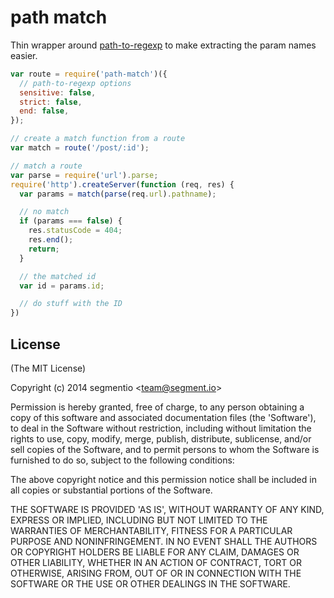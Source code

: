 # path match

Thin wrapper around [path-to-regexp](https://github.com/component/path-to-regexp) to make extracting the param names easier.

```js
var route = require('path-match')({
  // path-to-regexp options
  sensitive: false,
  strict: false,
  end: false,
});

// create a match function from a route
var match = route('/post/:id');

// match a route
var parse = require('url').parse;
require('http').createServer(function (req, res) {
  var params = match(parse(req.url).pathname);

  // no match
  if (params === false) {
    res.statusCode = 404;
    res.end();
    return;
  }

  // the matched id
  var id = params.id;

  // do stuff with the ID
})
```

## License

(The MIT License)

Copyright (c) 2014 segmentio &lt;team@segment.io&gt;

Permission is hereby granted, free of charge, to any person obtaining
a copy of this software and associated documentation files (the
'Software'), to deal in the Software without restriction, including
without limitation the rights to use, copy, modify, merge, publish,
distribute, sublicense, and/or sell copies of the Software, and to
permit persons to whom the Software is furnished to do so, subject to
the following conditions:

The above copyright notice and this permission notice shall be
included in all copies or substantial portions of the Software.

THE SOFTWARE IS PROVIDED 'AS IS', WITHOUT WARRANTY OF ANY KIND,
EXPRESS OR IMPLIED, INCLUDING BUT NOT LIMITED TO THE WARRANTIES OF
MERCHANTABILITY, FITNESS FOR A PARTICULAR PURPOSE AND NONINFRINGEMENT.
IN NO EVENT SHALL THE AUTHORS OR COPYRIGHT HOLDERS BE LIABLE FOR ANY
CLAIM, DAMAGES OR OTHER LIABILITY, WHETHER IN AN ACTION OF CONTRACT,
TORT OR OTHERWISE, ARISING FROM, OUT OF OR IN CONNECTION WITH THE
SOFTWARE OR THE USE OR OTHER DEALINGS IN THE SOFTWARE.
